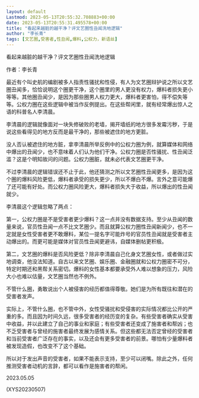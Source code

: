 ```yaml
---
layout: default
Lastmod: 2023-05-13T20:55:32.708883+00:00
date: 2023-05-13T20:55:31.495578+00:00
title: "看起来越脏的越干净？评文艺圈性丑闻洗地逻辑"
author: "李长青"
tags: [文艺圈,受害者,性丑闻,爆料,公权力，新语丝]
---
```


看起来越脏的越干净？评文艺圈性丑闻洗地逻辑

作者：李长青

最近有个叫史航的编剧被多人指责性骚扰和性侵，有人为文艺圈辩护说之所以文艺圈丑闻多，恰恰说明这个圈更干净，这个圈里的男人更没有权力，爆料者损失更小等等。其他圈丑闻少，是因为那些圈男人权力更大，爆料者更害怕，得不偿失等等。公权力圈在这些逻辑中被当作反例提出。在这些帮闲里，就有经常爆出惊人之语的科普名人李清晨。

李清晨的逻辑就像面对一块失修破败的老墙，揭开墙纸的地方很多发霉污秽，于是说这些看得见的地方反而是最干净的，那些被遮住的地方更脏。

没人否认被遮住的地方脏，拿李清晨所举反例中的公权力圈为例，就算媒体和网络中爆出的丑闻少，也不意味着人们认为他们干净。公权力圈是否性骚扰、性丑闻泛滥？这是个明知故问的问题。公权力圈脏，就未必代表文艺圈更干净。

不过李清晨的逻辑错误还不止于此，他还猜测之所以文艺圈性丑闻更多，是因为这个圈的爆料风险更低，爆料者承受的损失更少，所以不爆白不爆。言外之意可能爆了还可能有好处。而公权力圈风险更大，爆料者损失大于收益，所以爆出的性丑闻就少。

李清晨这个逻辑忽略了两点：

第一，公权力圈是不是受害者更少爆料？这一点并没有数据支持。至少从丑闻的数量来说，官员性丑闻一点不比文艺圈少。而且就算公权力圈性丑闻新闻少，也不一定就是女性受害者更不敢爆料，某位一提名字可能炸号的官员性丑闻就是受害者主动爆出的。而更可能是媒体对官员性丑闻更避讳，自媒体删帖更积极。

第二，文艺圈的爆料是否风险更低？除非李清晨自己化身文艺圈女性，或者做过实地调查，他没法知道。自古以来文艺圈、娱乐圈、金融圈就和公权力圈密不可分，特定时期还和黑帮关系密切。爆料的女性基本都要承受外人难以想象的压力，风险大小也难以估量，文艺圈当然也不例外。

不管什么圈，勇敢说出个人被侵害的经历都值得尊敬。她们是为所有既往和潜在的受害者发声。

实际上，不管什么圈，也不管中外，女性受骚扰和受侵害的实际情况都比公开的严重的多。而且因为时间久远，很多受害者的经历变的复杂。有些受害者确实从受害中收益，并以此建立了自己的事业和家庭；有些受害者还变成了施害者和帮凶；也不乏受害者与曾经的施害者最终发展为感情关系。但这些都无法否定曾经的受害者和当前受害者广泛存在的事实，以及还会有更多受害者的前景。哪怕有少量爆料者被发现造假，也改变不了这个基础。

所以对于发出声音的受害者，如果不能表示支持，至少可以闭嘴。除此之外，任何推测受害者动机的言辞，都可以看作是施害者的帮闲。

2023.05.05

(XYS20230507)

